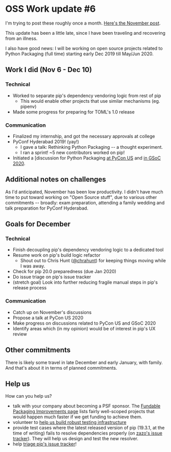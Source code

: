 # OSS Work update #6

I'm trying to post these roughly once a month. [Here's the November post](/blog/2019/11/06/oss-update-5/).

This update has been a little late, since I have been traveling and recovering from an illness.

I also have good news: I will be working on open source projects related to Python Packaging (full time) starting early Dec 2019 till May/Jun 2020.

## Work I did (Nov 6 - Dec 10)

### Technical

- Worked to separate pip's dependency vendoring logic from rest of pip
  - This would enable other projects that use similar mechanisms (eg. pipenv)
- Made some progress for preparing for TOML's 1.0 release

### Communication

- Finalized my internship, and got the necessary approvals at college
- PyConf Hyderabad 2019! (yay!)
  - I gave a talk: Rethinking Python Packaging -- a thought experiment.
  - I ran a sprint! ~5 new contributors worked on pip!
- Initiated a [discussion for Python Packaging [at PyCon US][discourse-2603] and [in GSoC 2020][discourse-2830].

[discourse-2603]: https://discuss.python.org/t/2603
[discourse-2830]: https://discuss.python.org/t/2830

## Additional notes on challenges

As I'd anticipated, November has been low productivity. I didn't have much time to put toward working on "Open Source stuff", due to various other commitments -- broadly: exam preparation, attending a family wedding and talk preparation for PyConf Hyderabad.

## Goals for December

### Technical

- Finish decoupling pip's dependency vendoring logic to a dedicated tool
- Resume work on pip's build logic refactor
  - Shout out to Chris Hunt ([@chrahunt](github.com/chrahunt/)) for keeping
    things moving while I was away.
- Check for pip 20.0 preparedness (due Jan 2020)
- Do issue triage on pip's issue tracker
- (stretch goal) Look into further reducing fragile manual steps in pip's release process

### Communication

- Catch up on November's discussions
- Propose a talk at PyCon US 2020
- Make progress on discussions related to PyCon US and GSoC 2020
- Identify areas which (in my opinion) would be of interest in pip's UX review

## Other commitments

There is likely some travel in late December and early January, with family. And that's about it in terms of planned commitments.

## Help us

How can you help us?

- talk with your company about becoming a PSF sponsor. The [Fundable Packaging Improvements page][fundable-projects] lists fairly well-scoped projects that would happen much faster if we get funding to achieve them.
- volunteer to [help us build robust testing infrastructure][integration-test]
- provide test cases where the latest released version of pip (19.3.1, at the time of writing) fails to resolve dependencies properly (on [zazo's issue tracker][zazo-issues]). They will help us design and test the new resolver.
- help [triage pip's issue tracker][triage-guide]!

[zazo-issues]: https://github.com/pradyunsg/zazo/issues
[fundable-projects]: https://wiki.python.org/psf/Fundable%20Packaging%20Improvements
[triage-guide]: https://pip.pypa.io/en/latest/development/issue-triage/
[integration-test]: https://github.com/pypa/integration-test/issues
